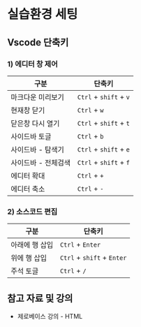 # 실습환경 세팅

## Vscode 단축키

### 1) 에디터 창 제어

| 구분                | 단축키                 |
| ------------------- | ---------------------- |
| 마크다운 미리보기   | `Ctrl` + `shift` + `v` |
| 현재창 닫기         | `Ctrl` + `w`           |
| 닫은창 다시 열기    | `Ctrl` + `shift` + `t` |
| 사이드바 토글       | `Ctrl` + `b`           |
| 사이드바 - 탐색기   | `Ctrl` + `shift` + `e` |
| 사이드바 - 전체검색 | `Ctrl` + `shift` + `f` |
| 에디터 확대         | `Ctrl` + `+`           |
| 에디터 축소         | `Ctrl` + `-`           |

### 2) 소스코드 편집

| 구분           | 단축키                     |
| -------------- | -------------------------- |
| 아래에 행 삽입 | `Ctrl` + `Enter`           |
| 위에 행 삽입   | `Ctrl` + `shift` + `Enter` |
| 주석 토글      | `Ctrl` + `/`               |

## 참고 자료 및 강의

- 제로베이스 강의 - HTML
